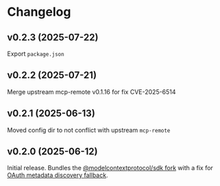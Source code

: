 # Changelog

## v0.2.3 (2025-07-22)

Export `package.json`


## v0.2.2 (2025-07-21)

Merge upstream mcp-remote v0.1.16 for fix CVE-2025-6514


## v0.2.1 (2025-06-13)

Moved config dir to not conflict with upstream `mcp-remote`


## v0.2.0 (2025-06-12)

Initial release.  Bundles the [@modelcontextprotocol/sdk fork](https://github.com/gleanwork/typescript-sdk) with a fix for [OAuth metadata discovery fallback](https://github.com/modelcontextprotocol/typescript-sdk/issues/616).

